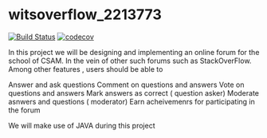 # witsoverflow_2213773

[![Build Status](https://app.travis-ci.com/abelwen/witsoverflow_2213773.svg?branch=master)](https://travis-ci.org/azu/travis-badge)
[![codecov](https://codecov.io/gh/abelwen/witsoverflow_2213773/branch/master/graph/badge.svg?token=Y4W77UHKQN)](https://codecov.io/gh/abelwen/witsoverflow_2213773)

In this project we will be designing and implementing an online forum for the school of CSAM. In the vein of other such forums such as StackOverFlow. Among other features , users should be able to 

Answer and ask questions
Comment on questions and answers
Vote on questions and answers
Mark answers as correct ( question asker)
Moderate asnwers and questions ( moderator)
Earn acheivemenrs for participating in the forum

We will make use of JAVA during this project
